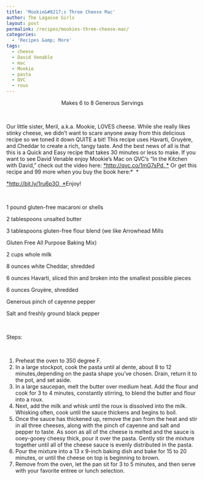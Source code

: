 ```yaml
---
title: 'Mookie&#8217;s Three Cheese Mac'
author: The Lagasse Girls
layout: post
permalink: /recipes/mookies-three-cheese-mac/
categories:
  - 'Recipes &amp; More'
tags:
  - cheese
  - David Venable
  - mac
  - Mookie
  - pasta
  - QVC
  - roux
---
```

<p style="text-align: center;">
  Makes 6 to 8 Generous Servings
</p>

&nbsp;

Our little sister, Meril, a.k.a. Mookie, LOVES cheese. While she really likes stinky cheese, we didn’t want to scare anyone away from this delicious recipe so we toned it down QUITE a bit! This recipe uses Havarti, Gruyère, and Cheddar to create a rich, tangy taste. And the best news of all is that this is a Quick and Easy recipe that takes 30 minutes or less to make. If you want to see David Venable enjoy Mookie’s Mac on QVC’s “In the Kitchen with David,” check out the video here: [*http://qvc.co/1mG7sPd. *][1] Or get this recipe and 99 more when you buy the book here:*  *

[*http://bit.ly/1ru6p3O  *][2]Enjoy!

&nbsp;

1 pound gluten-free macaroni or shells

2 tablespoons unsalted butter

3 tablespoons gluten-free flour blend (we like Arrowhead Mills

Gluten Free All Purpose Baking Mix)

2 cups whole milk

8 ounces white Cheddar, shredded

6 ounces Havarti, sliced thin and broken into the smallest possible pieces

6 ounces Gruyère, shredded

Generous pinch of cayenne pepper

Salt and freshly ground black pepper

&nbsp;

Steps:

&nbsp;

  1. Preheat the oven to 350 degree F.
  2. In a large stockpot, cook the pasta until al dente, about 8 to 12 minutes,depending on the pasta shape you’ve chosen. Drain, return it to the pot, and set aside.
  3. In a large saucepan, melt the butter over medium heat. Add the flour and cook for 3 to 4 minutes, constantly stirring, to blend the butter and flour into a roux.
  4. Next, add the milk and whisk until the roux is dissolved into the milk. Whisking often, cook until the sauce thickens and begins to boil.
  5. Once the sauce has thickened up, remove the pan from the heat and stir in all three cheeses, along with the pinch of cayenne and salt and pepper to taste. As soon as all of the cheese is melted and the sauce is ooey-gooey cheesy thick, pour it over the pasta. Gently stir the mixture together until all of the cheese sauce is evenly distributed in the pasta.
  6. Pour the mixture into a 13 x 9-inch baking dish and bake for 15 to 20 minutes, or until the cheese on top is beginning to brown.
  7. Remove from the oven, let the pan sit for 3 to 5 minutes, and then serve with your favorite entree or lunch selection.

&nbsp;

 [1]: http://qvc.co/1mG7sPd
 [2]: http://bit.ly/1ru6p3O 